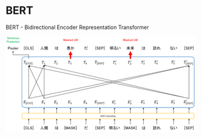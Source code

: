 # BERT

BERT - Bidirectional Encoder Representation Transformer

<p align="center">
  <img src="pretraining.png">
</p>


